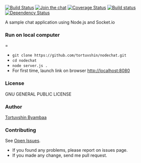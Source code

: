[![Build Status](https://travis-ci.org/tortuvshin/nodechat.svg?branch=master)](https://travis-ci.org/tortuvshin/nodechat)
[![Join the chat](https://badges.gitter.im/tortuvshin/nodechat.svg)](https://gitter.im/tortuvshin/nodechat?utm_source=badge&utm_medium=badge&utm_campaign=pr-badge)
[![Coverage Status](https://coveralls.io/repos/github/tortuvshin/nodechat/badge.svg?branch=master)](https://coveralls.io/github/tortuvshin/nodechat?branch=master)
[![Build status](https://ci.appveyor.com/api/projects/status/obbdkssggquc4rsu/branch/master?svg=true)](https://ci.appveyor.com/project/tortuvshin/nodechat/branch/master)
[![Dependency Status](https://david-dm.org/tortuvshin/nodechat.svg)](https://david-dm.org/tortuvshin/nodechat)

A sample chat application using Node.js and Socket.io

### Run on local computer
=
- `git clone https://github.com/tortuvshin/nodechat.git`
- `cd nodechat`
- `node server.js .`
- For first time, launch link on browser
  [http://localhost:8080](http://localhost:8080)

### License
GNU GENERAL PUBLIC LICENSE

### Author
[Tortuvshin Byambaa](http://tortuvshin.github.io/)


### Contributing

See [Open Issues](https://github.com/tortuvshin/nodechat/issues).

- If you found any problems, please report on issues page.
- If you made any change, send me pull request.

